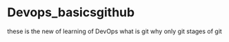 # Devops_basicsgithub
these is the new of learning of DevOps
what is git 
why only git
stages of git
